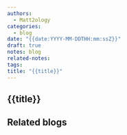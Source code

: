```yaml
---
authors:
  - Matt2ology
categories:
  - blog
date: "{{date:YYYY-MM-DDTHH:mm:ssZ}}"
draft: true
notes: blog
related-notes:
tags:
title: "{{title}}"
---
```


## {{title}}

<!-- [Propose edits or changes on GitHub](link to GitHub repo of file) -->

## Related blogs

<!-- [Related blog post]({{< ref "/post/blog/path_to_file.md" >}})

-
